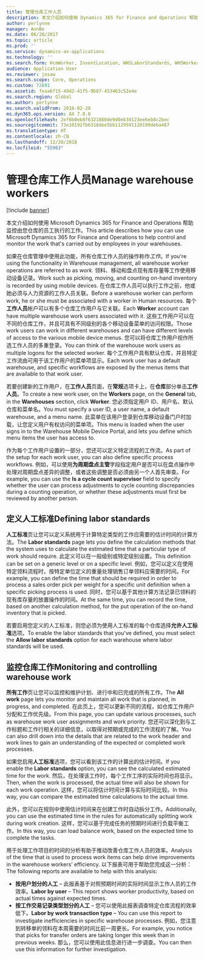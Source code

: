 ```yaml
---
title: 管理仓库工作人员
description: 本文介绍如何使用 Dynamics 365 for Finance and Operations 帮助监控由您仓库的员工执行的工作。
author: perlynne
manager: AnnBe
ms.date: 06/20/2017
ms.topic: article
ms.prod: ''
ms.service: dynamics-ax-applications
ms.technology: ''
ms.search.form: HcmWorker, InventLocation, WHSLaborStandards, WHSWorker, WHSWorkTable, WHSWorkTableListPage
audience: Application User
ms.reviewer: josaw
ms.search.scope: Core, Operations
ms.custom: 72891
ms.assetid: feaa6f15-49d2-41f5-9b87-453463c52e4e
ms.search.region: Global
ms.author: perlynne
ms.search.validFrom: 2016-02-28
ms.dyn365.ops.version: AX 7.0.0
ms.openlocfilehash: 2ef6b0eb8f6321860de9d0eb3d123ee6eb8c2bec
ms.sourcegitcommit: 73e10192fb6318dee5bb1129591120199de6a487
ms.translationtype: HT
ms.contentlocale: zh-CN
ms.lasthandoff: 12/20/2018
ms.locfileid: "55963"
---
```

# <a name="manage-warehouse-workers"></a><span data-ttu-id="48a7c-103">管理仓库工作人员</span><span class="sxs-lookup"><span data-stu-id="48a7c-103">Manage warehouse workers</span></span>

[!include [banner](../includes/banner.md)]

<span data-ttu-id="48a7c-104">本文介绍如何使用 Microsoft Dynamics 365 for Finance and Operations 帮助监控由您仓库的员工执行的工作。</span><span class="sxs-lookup"><span data-stu-id="48a7c-104">This article describes how you can use Microsoft Dynamics 365 for Finance and Operations to help control and monitor the work that's carried out by employees in your warehouses.</span></span>

<span data-ttu-id="48a7c-105">如果在仓库管理中使用此功能，所有仓库工作人员的操作称作*工作*。</span><span class="sxs-lookup"><span data-stu-id="48a7c-105">If you're using the functionality in Warehouse management, all warehouse worker operations are referred to as *work*.</span></span> <span data-ttu-id="48a7c-106">领料、移动和盘点现有库存量等工作使用移动设备记录。</span><span class="sxs-lookup"><span data-stu-id="48a7c-106">Work such as picking, moving, and counting on-hand inventory is recorded by using mobile devices.</span></span> <span data-ttu-id="48a7c-107">在仓库工作人员可以执行工作之前，他或她必须与人力资源的工作人员关联。</span><span class="sxs-lookup"><span data-stu-id="48a7c-107">Before a warehouse worker can perform work, he or she must be associated with a worker in Human resources.</span></span> <span data-ttu-id="48a7c-108">每个**工作人员**帐户可以有多个仓库工作用户与它关联。</span><span class="sxs-lookup"><span data-stu-id="48a7c-108">Each **Worker** account can have multiple warehouse work users associated with it.</span></span> <span data-ttu-id="48a7c-109">这些工作用户可以在不同的仓库工作，并且可具有不同级别的各个移动设备菜单的访问权限。</span><span class="sxs-lookup"><span data-stu-id="48a7c-109">Those work users can work in different warehouses and can have different levels of access to the various mobile device menus.</span></span> <span data-ttu-id="48a7c-110">您可以将仓库工作用户视作所选工作人员的多重登录。</span><span class="sxs-lookup"><span data-stu-id="48a7c-110">You can think of the warehouse work users as multiple logons for the selected worker.</span></span> <span data-ttu-id="48a7c-111">每个工作用户具有默认仓库，并且特定工作流由可用于该工作用户的菜单项显示。</span><span class="sxs-lookup"><span data-stu-id="48a7c-111">Each work user has a default warehouse, and specific workflows are exposed by the menus items that are available to that work user.</span></span> 

<span data-ttu-id="48a7c-112">若要创建新的工作用户，在**工作人员**页面，在**常规**选项卡上，在**仓库**部分单击**工作人员**。</span><span class="sxs-lookup"><span data-stu-id="48a7c-112">To create a new work user, on the **Workers** page, on the **General** tab, in the **Warehouses** section, click **Worker**.</span></span> <span data-ttu-id="48a7c-113">您必须指定用户 ID、用户名、默认仓库和菜单名。</span><span class="sxs-lookup"><span data-stu-id="48a7c-113">You must specify a user ID, a user name, a default warehouse, and a menu name.</span></span> <span data-ttu-id="48a7c-114">此菜单在该用户登录到仓库移动设备门户时加载，让您定义用户有权访问的菜单项。</span><span class="sxs-lookup"><span data-stu-id="48a7c-114">This menu is loaded when the user signs in to the Warehouse Mobile Device Portal, and lets you define which menu items the user has access to.</span></span> 

<span data-ttu-id="48a7c-115">作为每个工作用户设置的一部分，您还可以定义特定流程的工作流。</span><span class="sxs-lookup"><span data-stu-id="48a7c-115">As part of the setup for each work user, you can also define specific process workflows.</span></span> <span data-ttu-id="48a7c-116">例如，可以使用**为周期盘点主管**字段指定用户是否可以在盘点操作中处理对周期盘点差异的调整，或者这些调整是否必须由另一个人首先审查。</span><span class="sxs-lookup"><span data-stu-id="48a7c-116">For example, you can use the **Is a cycle count supervisor** field to specify whether the user can process adjustments to cycle counting discrepancies during a counting operation, or whether these adjustments must first be reviewed by another person.</span></span>

## <a name="defining-labor-standards"></a><span data-ttu-id="48a7c-117">定义人工标准</span><span class="sxs-lookup"><span data-stu-id="48a7c-117">Defining labor standards</span></span>
<span data-ttu-id="48a7c-118">**人工标准**页让您可以定义系统用于计算特定类型的工作应需要的估计时间的计算方法。</span><span class="sxs-lookup"><span data-stu-id="48a7c-118">The **Labor standards** page lets you define the calculation methods that the system uses to calculate the estimated time that a particular type of work should require.</span></span> <span data-ttu-id="48a7c-119">此定义可以在一般级别或特定级别设置。</span><span class="sxs-lookup"><span data-stu-id="48a7c-119">This definition can be set on a generic level or on a specific level.</span></span> <span data-ttu-id="48a7c-120">例如，您可以定义在使用特定领料流程时，按特定单位定义的重量处理销售订单领料应需要的时间。</span><span class="sxs-lookup"><span data-stu-id="48a7c-120">For example, you can define the time that should be required in order to process a sales order pick per weight for a specific unit definition when a specific picking process is used.</span></span> <span data-ttu-id="48a7c-121">同时，您可以基于其他计算方法记录已领料的现有库存量的放置操作的时间。</span><span class="sxs-lookup"><span data-stu-id="48a7c-121">At the same time, you can record the time, based on another calculation method, for the put operation of the on-hand inventory that is picked.</span></span> 

<span data-ttu-id="48a7c-122">若要启用您定义的人工标准，则您必须为使用人工标准的每个仓库选择**允许人工标准**选项。</span><span class="sxs-lookup"><span data-stu-id="48a7c-122">To enable the labor standards that you've defined, you must select the **Allow labor standards** option for each warehouse where labor standards will be used.</span></span>

## <a name="monitoring-and-controlling-warehouse-work"></a><span data-ttu-id="48a7c-123">监控仓库工作</span><span class="sxs-lookup"><span data-stu-id="48a7c-123">Monitoring and controlling warehouse work</span></span>
<span data-ttu-id="48a7c-124">**所有工作**页让您可以监控和维护计划、进行中和已完成的所有工作。</span><span class="sxs-lookup"><span data-stu-id="48a7c-124">The **All work** page lets you monitor and maintain all work that is planned, in progress, and completed.</span></span> <span data-ttu-id="48a7c-125">在此页上，您可以更新不同的流程，如仓库工作用户分配和工作优先级。</span><span class="sxs-lookup"><span data-stu-id="48a7c-125">From this page, you can update various processes, such as warehouse work user assignments and work priority.</span></span> <span data-ttu-id="48a7c-126">您还可以深化到与工作标题和工作行相关的详细信息，以取得对预期或完成的工作流程的了解。</span><span class="sxs-lookup"><span data-stu-id="48a7c-126">You can also drill down into the details that are related to the work header and work lines to gain an understanding of the expected or completed work processes.</span></span> 

<span data-ttu-id="48a7c-127">如果您启用**人工标准**选项，您可以看到该工作的计算出的估计时间。</span><span class="sxs-lookup"><span data-stu-id="48a7c-127">If you enable the **Labor standards** option, you can see the calculated estimated time for the work.</span></span> <span data-ttu-id="48a7c-128">然后，在处理该工作时，每个工作工序的实际时间也将显示。</span><span class="sxs-lookup"><span data-stu-id="48a7c-128">Then, when the work is processed, the actual time will also be shown for each work operation.</span></span> <span data-ttu-id="48a7c-129">这样，您可以将估计时间计算与实际时间比较。</span><span class="sxs-lookup"><span data-stu-id="48a7c-129">In this way, you can compare the estimated time calculations to the actual time.</span></span> 

<span data-ttu-id="48a7c-130">此外，您可以在规则中使用估计时间来在创建工作时自动拆分工作。</span><span class="sxs-lookup"><span data-stu-id="48a7c-130">Additionally, you can use the estimated time in the rules for automatically splitting work during work creation.</span></span> <span data-ttu-id="48a7c-131">这样，您可以基于完成任务的预期时间进行负载平衡工作。</span><span class="sxs-lookup"><span data-stu-id="48a7c-131">In this way, you can load balance work, based on the expected time to complete the tasks.</span></span> 

<span data-ttu-id="48a7c-132">用于处理工作项目的时间的分析有助于推动改善仓库工作人员的效率。</span><span class="sxs-lookup"><span data-stu-id="48a7c-132">Analysis of the time that is used to process work items can help drive improvements in the warehouse workers’ efficiency.</span></span> <span data-ttu-id="48a7c-133">以下报表可用于帮助您完成这一分析：</span><span class="sxs-lookup"><span data-stu-id="48a7c-133">The following reports are available to help with this analysis:</span></span>

-   <span data-ttu-id="48a7c-134">**按用户划分的人工** – 此报表基于对照预期时间的实际时间显示工作人员的工作效率。</span><span class="sxs-lookup"><span data-stu-id="48a7c-134">**Labor by user** – This report shows worker productivity, based on actual times against expected times.</span></span>
-   <span data-ttu-id="48a7c-135">**按工作交易记录类型划分的人工** – 您可以使用此报表调查特定仓库流程的效率低下。</span><span class="sxs-lookup"><span data-stu-id="48a7c-135">**Labor by work transaction type** – You can use this report to investigate inefficiencies in specific warehouse processes.</span></span> <span data-ttu-id="48a7c-136">例如，您注意到转移单的领料在本周需要的时间比前一周更长。</span><span class="sxs-lookup"><span data-stu-id="48a7c-136">For example, you notice that picks for transfer orders are taking longer this week than in previous weeks.</span></span> <span data-ttu-id="48a7c-137">那么，您可以使用此信息进行进一步调查。</span><span class="sxs-lookup"><span data-stu-id="48a7c-137">You can then use this information for further investigation.</span></span>




